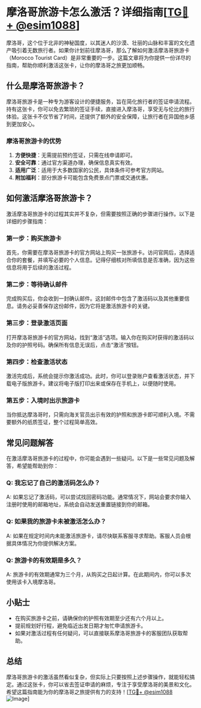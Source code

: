 # 摩洛哥旅游卡怎么激活？详细指南[[TG💪+ @esim1088](https://t.me/s/esim1088)]

摩洛哥，这个位于北非的神秘国度，以其迷人的沙漠、壮丽的山脉和丰富的文化遗产吸引着无数旅行者。如果你计划前往摩洛哥，那么了解如何激活摩洛哥旅游卡（Morocco Tourist Card）是非常重要的一步。这篇文章将为你提供一份详尽的指南，帮助你顺利激活这张卡，让你的摩洛哥之旅更加顺畅。

## 什么是摩洛哥旅游卡？

摩洛哥旅游卡是一种专为游客设计的便捷服务，旨在简化旅行者的签证申请流程。持有这张卡，你可以免去繁琐的签证手续，直接进入摩洛哥，享受无与伦比的旅行体验。这张卡不仅节省了时间，还提供了额外的安全保障，让旅行者在异国他乡感到更加安心。

### 摩洛哥旅游卡的优势

1. **方便快捷**：无需提前预约签证，只需在线申请即可。
2. **安全可靠**：通过官方渠道办理，确保信息真实有效。
3. **适用广泛**：适用于大多数国家的公民，具体条件可参考官方网站。
4. **附加福利**：部分旅游卡可能包含免费景点门票或交通优惠。

## 如何激活摩洛哥旅游卡？

激活摩洛哥旅游卡的过程其实并不复杂，但需要按照正确的步骤进行操作。以下是详细的步骤指南：

### 第一步：购买旅游卡

首先，你需要在摩洛哥旅游卡的官方网站上购买一张旅游卡。访问官网后，选择适合你的套餐，并填写必要的个人信息。记得仔细核对所填信息是否准确，因为这些信息将用于后续的激活过程。

### 第二步：等待确认邮件

完成购买后，你会收到一封确认邮件。这封邮件中包含了激活码以及其他重要信息。请务必妥善保存这份邮件，因为它将是激活旅游卡的关键。

### 第三步：登录激活页面

打开摩洛哥旅游卡的官方网站，找到“激活”选项。输入你在购买时获得的激活码以及你的护照号码。确保所有信息无误后，点击“激活”按钮。

### 第四步：检查激活状态

激活完成后，系统会提示你激活成功。此时，你可以登录账户查看激活状态，并下载电子版旅游卡。建议将电子版打印出来或保存在手机上，以便随时使用。

### 第五步：入境时出示旅游卡

当你抵达摩洛哥时，只需向海关官员出示有效的护照和旅游卡即可顺利入境。不需要额外的纸质签证，整个过程简单高效。

## 常见问题解答

在激活摩洛哥旅游卡的过程中，你可能会遇到一些疑问。以下是一些常见问题及解答，希望能帮助到你：

### Q: 我忘记了自己的激活码怎么办？

A: 如果忘记了激活码，可以尝试找回密码功能。通常情况下，网站会要求你输入注册时使用的邮箱地址，系统会自动发送重置链接到你的邮箱。

### Q: 如果我的旅游卡未被激活怎么办？

A: 如果在规定时间内未能激活旅游卡，请尽快联系客服寻求帮助。客服人员会根据具体情况为你提供解决方案。

### Q: 旅游卡的有效期是多久？

A: 旅游卡的有效期通常为三个月，从购买之日起计算。在此期间内，你可以多次使用该卡入境摩洛哥。

## 小贴士

- 在购买旅游卡之前，请确保你的护照有效期至少还有六个月以上。
- 提前规划好行程，避免临近出发日期才匆忙申请旅游卡。
- 如果对激活过程有任何疑问，可以直接联系摩洛哥旅游卡的客服团队获取帮助。

## 总结

摩洛哥旅游卡的激活虽然看似复杂，但实际上只要按照上述步骤操作，就能轻松搞定。通过这张卡，你可以省去签证申请的麻烦，专注于享受摩洛哥的美景和文化。希望这篇指南能为你的摩洛哥之旅提供有力的支持！[[TG💪+ @esim1088](https://t.me/s/esim1088) ![Image](https://i.postimg.cc/4NQfJmqS/Snipaste-2025-05-13-00-14-12.png)]